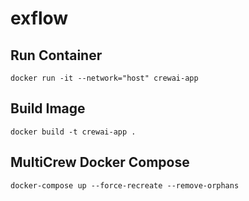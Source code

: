 # exflow

## Run Container

```
docker run -it --network="host" crewai-app
```

## Build Image
```
docker build -t crewai-app .
```

## MultiCrew Docker Compose
```
docker-compose up --force-recreate --remove-orphans
```